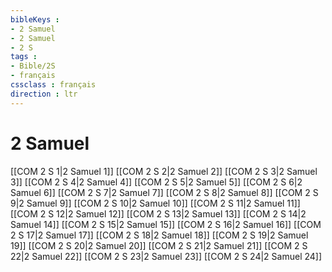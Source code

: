 ```yaml
---
bibleKeys : 
- 2 Samuel
- 2 Samuel
- 2 S
tags : 
- Bible/2S
- français
cssclass : français
direction : ltr
---
```


# 2 Samuel

[[COM 2 S 1|2 Samuel 1]]
[[COM 2 S 2|2 Samuel 2]]
[[COM 2 S 3|2 Samuel 3]]
[[COM 2 S 4|2 Samuel 4]]
[[COM 2 S 5|2 Samuel 5]]
[[COM 2 S 6|2 Samuel 6]]
[[COM 2 S 7|2 Samuel 7]]
[[COM 2 S 8|2 Samuel 8]]
[[COM 2 S 9|2 Samuel 9]]
[[COM 2 S 10|2 Samuel 10]]
[[COM 2 S 11|2 Samuel 11]]
[[COM 2 S 12|2 Samuel 12]]
[[COM 2 S 13|2 Samuel 13]]
[[COM 2 S 14|2 Samuel 14]]
[[COM 2 S 15|2 Samuel 15]]
[[COM 2 S 16|2 Samuel 16]]
[[COM 2 S 17|2 Samuel 17]]
[[COM 2 S 18|2 Samuel 18]]
[[COM 2 S 19|2 Samuel 19]]
[[COM 2 S 20|2 Samuel 20]]
[[COM 2 S 21|2 Samuel 21]]
[[COM 2 S 22|2 Samuel 22]]
[[COM 2 S 23|2 Samuel 23]]
[[COM 2 S 24|2 Samuel 24]]
